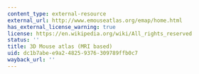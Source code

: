 ```yaml
---
content_type: external-resource
external_url: http://www.emouseatlas.org/emap/home.html
has_external_license_warning: true
license: https://en.wikipedia.org/wiki/All_rights_reserved
status: ''
title: 3D Mouse atlas (MRI based)
uid: dc1b7abe-e9a2-4825-9376-309789ffb0c7
wayback_url: ''
---
```

